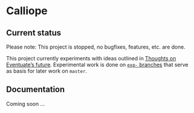 # Calliope

## Current status

Please note: This project is stopped, no bugfixes, features, etc. are done.



This project currently experiments with ideas outlined in [Thoughts on Eventuate’s future](https://github.com/RBMHTechnology/eventuate/wiki/Thoughts-on-Eventuate%E2%80%99s-future). Experimental work is done on [`exp-` branches](https://github.com/RBMHTechnology/calliope/branches/all?utf8=%E2%9C%93&query=exp-) that serve as basis for later work on `master`. 

## Documentation

Coming soon ...
